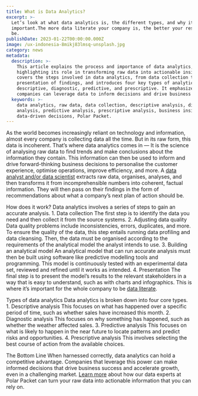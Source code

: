 ```yaml
---
title: What is Data Analytics?
excerpt: >-
  Let’s look at what data analytics is, the different types, and why it’s so
  important.The more data literate your company is, the better your results will
  be.
publishDate: 2023-01-22T00:00:00.000Z
image: /ux-indonesia-8mikj83lmsq-unsplash.jpg
category: news
metadata:
  description: >-
    This article explains the process and importance of data analytics,
    highlighting its role in transforming raw data into actionable insights. It
    covers the steps involved in data analytics, from data collection to the
    presentation of findings, and introduces four key types of analytics:
    descriptive, diagnostic, predictive, and prescriptive. It emphasizes how
    companies can leverage data to inform decisions and drive business success.
  keywords: >-
    data analytics, raw data, data collection, descriptive analysis, diagnostic
    analysis, predictive analysis, prescriptive analysis, business insights,
    data-driven decisions, Polar Packet.
---
```


As the world becomes increasingly reliant on technology and information, almost every company is collecting data all the time. But in its raw form, this data is incoherent.
That’s where data analytics comes in — It is the science of analysing raw data to find trends and make conclusions about the information they contain.
This information can then be used to inform and drive forward-thinking business decisions to personalise the customer experience, optimise operations, improve efficiency, and more.
A [data analyst and/or data scientist](https://polarpacket.com/blog/data-science-vs-data-analytics-what-s-the-difference/) extracts raw data, organises, analyses, and then transforms it from incomprehensible numbers into coherent, factual information. They will then pass on their findings in the form of recommendations about what a company’s next plan of action should be.

How does it work?
Data analytics involves a series of steps to gain an accurate analysis.
1\. Data collection
The first step is to identify the data you need and then collect it from the source systems.
2\. Adjusting data quality
Data quality problems include inconsistencies, errors, duplicates, and more. To ensure the quality of the data, this step entails running data profiling and data cleansing.
Then, the data must be organised according to the requirements of the analytical model the analyst intends to use.
3\. Building an analytical model
An analytical model that can run accurate analysis must then be built using software like predictive modelling tools and programming.
This model is continuously tested with an experimental data set, reviewed and refined until it works as intended.
4\. Presentation
The final step is to present the model’s results to the relevant stakeholders in a way that is easy to understand, such as with charts and infographics. This is where it’s important for the whole company to be [data literate](https://polarpacket.com/blog/why-is-data-literacy-important-for-businesses/).

Types of data analytics
Data analytics is broken down into four core types.
1\. Descriptive analysis
This focuses on what has happened over a specific period of time, such as whether sales have increased this month.
2\. Diagnostic analysis
This focuses on why something has happened, such as whether the weather affected sales.
3\. Predictive analysis
This focuses on what is likely to happen in the near future to locate patterns and predict risks and opportunities.
4\. Prescriptive analysis
This involves selecting the best course of action from the available choices.

The Bottom Line
When harnessed correctly, data analytics can hold a competitive advantage. Companies that leverage this power can make informed decisions that drive business success and accelerate growth, even in a challenging market.
[Learn more](https://polarpacket.com/) about how our data experts at Polar Packet can turn your raw data into actionable information that you can rely on.
